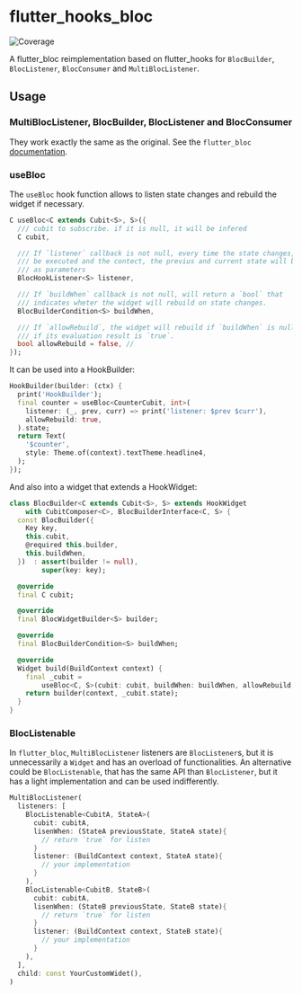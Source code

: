 # flutter_hooks_bloc

![Coverage](https://raw.githubusercontent.com/kranfix/riverbloc/master/packages/flutter_hooks_bloc/coverage_badge.svg?sanitize=true)

A flutter_bloc reimplementation based on flutter_hooks for
`BlocBuilder`, `BlocListener`, `BlocConsumer` and `MultiBlocListener`.

## Usage

### MultiBlocListener, BlocBuilder, BlocListener and BlocConsumer

They work exactly the same as the original. See the `flutter_bloc`
[documentation](https://bloclibrary.dev/#/flutterbloccoreconcepts).

### useBloc

The `useBloc` hook function allows to listen state changes and rebuild
the widget if necessary.

```dart
C useBloc<C extends Cubit<S>, S>({
  /// cubit to subscribe. if it is null, it will be infered
  C cubit,

  /// If `listener` callback is not null, every time the state changes, it will
  /// be executed and the contect, the previus and current state will be passed
  /// as parameters
  BlocHookListener<S> listener,

  /// If `buildWhen` callback is not null, will return a `bool` that
  /// indicates wheter the widget will rebuild on state changes.
  BlocBuilderCondition<S> buildWhen,

  /// If `allowRebuild`, the widget will rebuild if `buildWhen` is null or
  /// if its evaluation result is `true`.
  bool allowRebuild = false, //
});
```

It can be used into a HookBuilder:

```dart
HookBuilder(builder: (ctx) {
  print('HookBuilder');
  final counter = useBloc<CounterCubit, int>(
    listener: (_, prev, curr) => print('listener: $prev $curr'),
    allowRebuild: true,
  ).state;
  return Text(
    '$counter',
    style: Theme.of(context).textTheme.headline4,
  );
});
```

And also into a widget that extends a HookWidget:

```dart
class BlocBuilder<C extends Cubit<S>, S> extends HookWidget
    with CubitComposer<C>, BlocBuilderInterface<C, S> {
  const BlocBuilder({
    Key key,
    this.cubit,
    @required this.builder,
    this.buildWhen,
  })  : assert(builder != null),
        super(key: key);

  @override
  final C cubit;

  @override
  final BlocWidgetBuilder<S> builder;

  @override
  final BlocBuilderCondition<S> buildWhen;

  @override
  Widget build(BuildContext context) {
    final _cubit =
        useBloc<C, S>(cubit: cubit, buildWhen: buildWhen, allowRebuild: true);
    return builder(context, _cubit.state);
  }
}
```

### BlocListenable

In `flutter_bloc`, `MultiBlocListener` listeners are `BlocListener`s,
but it is unnecessarily a `Widget` and has an overload of functionalities.
An alternative could be `BlocListenable`, that has the same API than
`BlocListener`, but it has a light implementation and can be used indifferently.

```dart
MultiBlocListener(
  listeners: [
    BlocListenable<CubitA, StateA>(
      cubit: cubitA,
      lisenWhen: (StateA previousState, StateA state){
        // return `true` for listen
      }
      listener: (BuildContext context, StateA state){
        // your implementation
      }
    ),
    BlocListenable<CubitB, StateB>(
      cubit: cubitA,
      lisenWhen: (StateB previousState, StateB state){
        // return `true` for listen
      }
      listener: (BuildContext context, StateB state){
        // your implementation
      }
    ),
  ],
  child: const YourCustomWidet(),
)
```
